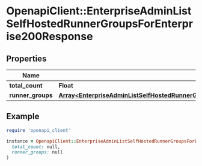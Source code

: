 # OpenapiClient::EnterpriseAdminListSelfHostedRunnerGroupsForEnterprise200Response

## Properties

| Name | Type | Description | Notes |
| ---- | ---- | ----------- | ----- |
| **total_count** | **Float** |  |  |
| **runner_groups** | [**Array&lt;EnterpriseAdminListSelfHostedRunnerGroupsForEnterprise200ResponseRunnerGroupsInner&gt;**](EnterpriseAdminListSelfHostedRunnerGroupsForEnterprise200ResponseRunnerGroupsInner.md) |  |  |

## Example

```ruby
require 'openapi_client'

instance = OpenapiClient::EnterpriseAdminListSelfHostedRunnerGroupsForEnterprise200Response.new(
  total_count: null,
  runner_groups: null
)
```

